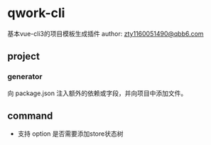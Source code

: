 # qwork-cli
基本vue-cli3的项目模板生成插件
author: <zty1160051490@qbb6.com>

## project
### generator
向 package.json 注入额外的依赖或字段，并向项目中添加文件。

## command
- 支持 option 是否需要添加store状态树